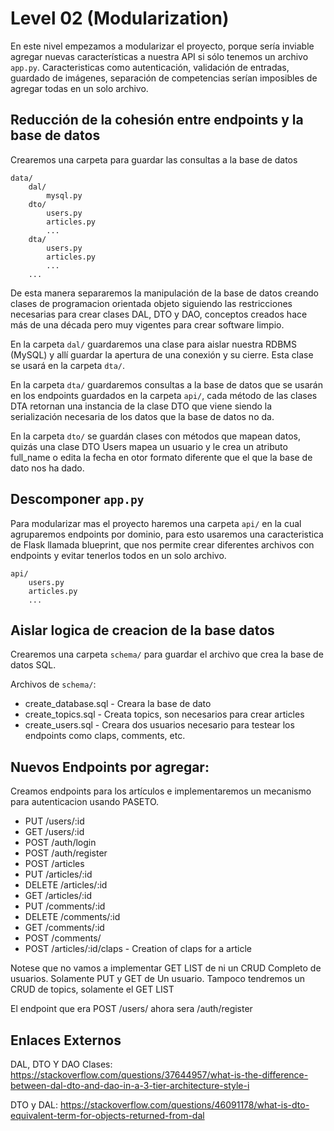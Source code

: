 # Level 02 (Modularization)

En este nivel empezamos a modularizar el proyecto, porque sería inviable agregar nuevas características a nuestra API si
sólo tenemos un archivo `app.py`. Caracteristicas como autenticación, validación de entradas, guardado de imágenes,
separación de competencias serían imposibles de agregar todas en un solo archivo.

## Reducción de la cohesión entre endpoints y la base de datos

Crearemos una carpeta para guardar las consultas a la base de datos

```
data/
    dal/
        mysql.py
    dto/
        users.py
        articles.py
        ...
    dta/
        users.py
        articles.py
        ...
    ...
```

De esta manera separaremos la manipulación de la base de datos creando clases de programacion orientada objeto siguiendo las restricciones necesarias para crear
clases DAL, DTO y DAO, conceptos creados hace más de una década pero muy vigentes para crear software limpio.

En la carpeta `dal/` guardaremos una clase para aislar nuestra RDBMS (MySQL) y allí guardar la apertura de una conexión y su cierre.
Esta clase se usará en la carpeta `dta/`.

En la carpeta `dta/` guardaremos consultas a la base de datos que se usarán en los endpoints guardados en la carpeta `api/`, cada método de las clases DTA retornan una
instancia de la clase DTO que viene siendo la serialización necesaria de los datos que la base de datos no da.

En la carpeta `dto/` se guardán clases con métodos que mapean datos, quizás una clase DTO Users mapea un usuario y le crea un atributo full_name o edita la fecha en otor formato diferente
que el que la base de dato nos ha dado.

## Descomponer `app.py`

Para modularizar mas el proyecto haremos una carpeta `api/` en la cual agruparemos endpoints por dominio, para esto usaremos una caracteristica de Flask llamada
blueprint, que nos permite crear diferentes archivos con endpoints y evitar tenerlos todos en un solo archivo.

```
api/
    users.py
    articles.py
    ...
```

## Aislar logica de creacion de la base datos

Crearemos una carpeta `schema/` para guardar el archivo que crea la base de datos SQL.

Archivos de `schema/`:

-   create_database.sql - Creara la base de dato
-   create_topics.sql - Creata topics, son necesarios para crear articles
-   create_users.sql - Creara dos usuarios necesario para testear los endpoints como claps, comments, etc.

## Nuevos Endpoints por agregar:

Creamos endpoints para los artículos e implementaremos un mecanismo para autenticacion usando PASETO.

-   PUT /users/:id
-   GET /users/:id
-   POST /auth/login
-   POST /auth/register
-   POST /articles
-   PUT /articles/:id
-   DELETE /articles/:id
-   GET /articles/:id
-   PUT /comments/:id
-   DELETE /comments/:id
-   GET /comments/:id
-   POST /comments/
-   POST /articles/:id/claps - Creation of claps for a article

Notese que no vamos a implementar GET LIST de ni un CRUD Completo de usuarios. Solamente PUT y GET de Un usuario.
Tampoco tendremos un CRUD de topics, solamente el GET LIST

El endpoint que era POST /users/ ahora sera /auth/register

## Enlaces Externos

DAL, DTO Y DAO Clases: https://stackoverflow.com/questions/37644957/what-is-the-difference-between-dal-dto-and-dao-in-a-3-tier-architecture-style-i

DTO y DAL: https://stackoverflow.com/questions/46091178/what-is-dto-equivalent-term-for-objects-returned-from-dal
